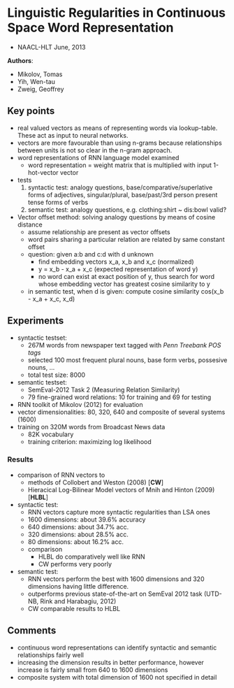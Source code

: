 # Linguistic Regularities in Continuous Space Word Representation
* NAACL-HLT June, 2013

**Authors**:
* Mikolov, Tomas
* Yih, Wen-tau
* Zweig, Geoffrey

## Key points
* real valued vectors as means of representing words via lookup-table. These act as input to neural networks.
* vectors are more favourable than using n-grams because relationships between units is not so clear in the n-gram approach.
* word representations of RNN language model examined
    * word representation = weight matrix that is multiplied with input 1-hot-vector vector
* tests
    1. syntactic test: analogy questions, base/comparative/superlative forms of adjectives, singular/plural, base/past/3rd person present tense forms of verbs
    2. semantic test: analogy questions, e.g. clothing:shirt ~ dis:bowl valid?
* Vector offset method: solving analogy questions by means of cosine distance
    * assume relationship are present as vector offsets
    * word pairs sharing a particular relation are related by same constant offset
    * question: given a:b and c:d with d unknown
        * find embedding vectors x_a, x_b and x_c (normalized)
        * y = x_b - x_a + x_c (expected representation of word y)
        * no word can exist at exact position of y, thus search for word whose embedding vector has greatest cosine similarity to y
    * in semantic test, when d is given: compute cosine similarity cos(x_b - x_a + x_c, x_d)

## Experiments
* syntactic testset:
    * 267M words from newspaper text tagged with *Penn Treebank POS tags*
    * selected 100 most frequent plural nouns, base form verbs, possesive nouns, ...
    * total test size: 8000
* semantic testset:
    * SemEval-2012 Task 2 (Measuring Relation Similarity)
    * 79 fine-grained word relations: 10 for training and 69 for testing
* RNN toolkit of Mikolov (2012) for evaluation
* vector dimensionalities: 80, 320, 640 and composite of several systems (1600)
* training on 320M words from Broadcast News data
    * 82K vocabulary
    * training criterion: maximizing log likelihood

### Results
* comparison of RNN vectors to
    * methods of Collobert and Weston (2008) [**CW**]
    * Hieracical Log-Bilinear Model vectors of Mnih and Hinton (2009) [**HLBL**]
* syntactic test:
    * RNN vectors capture more syntactic regularities than LSA ones
    * 1600 dimensions: about 39.6% accuracy
    * 640 dimensions: about 34.7% acc.
    * 320 dimensions: about 28.5% acc.
    * 80 dimensions: about 16.2% acc.
    * comparison
        * HLBL do comparatively well like RNN
        * CW performs very poorly
* semantic test:
    * RNN vectors perform the best with 1600 dimensions and 320 dimensions having little difference.
    * outperforms previous state-of-the-art on SemEval 2012 task (UTD-NB, Rink and Harabagiu, 2012)
    * CW comparable results to HLBL

## Comments
* continuous word representations can identify syntactic and semantic relationships fairly well
* increasing the dimension results in better performance, however increase is fairly small from 640 to 1600 dimensions
* composite system with total dimension of 1600 not specified in detail
